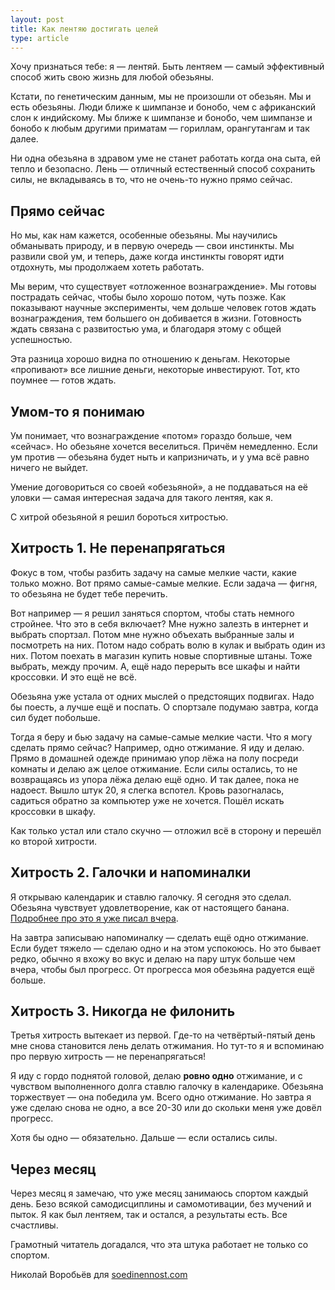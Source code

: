 ```yaml
---
layout: post
title: Как лентяю достигать целей
type: article
---
```


Хочу признаться тебе: я — лентяй. Быть лентяем — самый эффективный способ жить свою жизнь для любой обезьяны.

Кстати, по генетическим данным, мы не произошли от обезьян. Мы и есть обезьяны. Люди ближе к шимпанзе и бонобо, чем с африканский слон к индийскому. Мы ближе к шимпанзе и бонобо, чем шимпанзе и бонобо к любым другими приматам — гориллам, орангутангам и так далее.

Ни одна обезьяна в здравом уме не станет работать когда она сыта, ей тепло и безопасно. Лень — отличный естественный способ сохранить силы, не вкладываясь в то, что не очень-то нужно прямо сейчас.

## Прямо сейчас

Но мы, как нам кажется, особенные обезьяны. Мы научились обманывать природу, и в первую очередь — свои инстинкты. Мы развили свой ум, и теперь, даже когда инстинкты говорят идти отдохнуть, мы продолжаем хотеть работать.

Мы верим, что существует «отложенное вознаграждение». Мы готовы пострадать сейчас, чтобы было хорошо потом, чуть позже. Как показывают научные эксперименты, чем дольше человек готов ждать вознаграждения, тем большего он добивается в жизни. Готовность ждать связана с развитостью ума, и благодаря этому с общей успешностью.

Эта разница хорошо видна по отношению к деньгам. Некоторые «пропивают» все лишние деньги, некоторые инвестируют. Тот, кто поумнее — готов ждать.

## Умом-то я понимаю

Ум понимает, что вознаграждение «потом» гораздо больше, чем «сейчас». Но обезьяне хочется веселиться. Причём немедленно. Если ум против — обезьяна будет ныть и капризничать, и у ума всё равно ничего не выйдет.

Умение договориться со своей «обезьяной», а не поддаваться на её уловки — самая интересная задача для такого лентяя, как я.

С хитрой обезьяной я решил бороться хитростью.

## Хитрость 1. Не перенапрягаться

Фокус в том, чтобы разбить задачу на самые мелкие части, какие только можно. Вот прямо самые-самые мелкие. Если задача — фигня, то обезьяна не будет тебе перечить.

Вот например — я решил заняться спортом, чтобы стать немного стройнее. Что это в себя включает? Мне нужно залезть в интернет и выбрать спортзал. Потом мне нужно объехать выбранные залы и посмотреть на них. Потом надо собрать волю в кулак и выбрать один из них. Потом поехать в магазин купить новые спортивные штаны. Тоже выбрать, между прочим. А, ещё надо перерыть все шкафы и найти кроссовки. И это ещё не всё.

Обезьяна уже устала от одних мыслей о предстоящих подвигах. Надо бы поесть, а лучше ещё и поспать. О спортзале подумаю завтра, когда сил будет побольше.

Тогда я беру и бью задачу на самые-самые мелкие части. Что я могу сделать прямо сейчас? Например, одно отжимание. Я иду и делаю. Прямо в домашней одежде принимаю упор лёжа на полу посреди комнаты и делаю аж целое отжимание. Если силы остались, то не возвращаясь из упора лёжа делаю ещё одно. И так далее, пока не надоест. Вышло штук 20, я слегка вспотел. Кровь разогналась, садиться обратно за компьютер уже не хочется. Пошёл искать кроссовки в шкафу.

Как только устал или стало скучно — отложил всё в сторону и перешёл ко второй хитрости.

## Хитрость 2. Галочки и напоминалки

Я открываю календарик и ставлю галочку. Я сегодня это сделал. Обезьяна чувствует удовлетворение, как от настоящего банана. [Подробнее про это я уже писал вчера](http://soedinennost.com/strength-to-succeed/).

На завтра записываю напоминалку — сделать ещё одно отжимание. Если будет тяжело — сделаю одно и на этом успокоюсь. Но это бывает редко, обычно я вхожу во вкус и делаю на пару штук больше чем вчера, чтобы был прогресс. От прогресса моя обезьяна радуется ещё больше.

## Хитрость 3. Никогда не филонить

Третья хитрость вытекает из первой. Где-то на четвёртый-пятый день мне снова становится лень делать отжимания. Но тут-то я и вспоминаю про первую хитрость — не перенапрягаться!

Я иду с гордо поднятой головой, делаю **ровно одно** отжимание, и с чувством выполненного долга ставлю галочку в календарике. Обезьяна торжествует — она победила ум. Всего одно отжимание. Но завтра я уже сделаю снова не одно, а все 20-30 или до скольки меня уже довёл прогресс.

Хотя бы одно — обязательно. Дальше — если остались силы.

## Через месяц

Через месяц я замечаю, что уже месяц занимаюсь спортом каждый день. Безо всякой самодисциплины и самомотивации, без мучений и пыток. Я как был лентяем, так и остался, а результаты есть. Все счастливы.

Грамотный читатель догадался, что эта штука работает не только со спортом.

Николай Воробьёв для [soedinennost.com](http://soedinennost.com/)